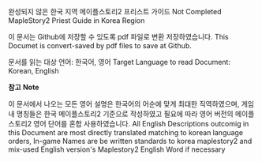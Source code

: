 완성되지 않은 한국 지역 메이플스토리2 프리스트 가이드
Not Completed MapleStory2 Priest Guide in Korea Region

이 문서는 Github에 저장할 수 있도록 pdf 파일로 변환 저장하였습니다.
This Documet is convert-saved by pdf files to save at Github.


문서를 읽는 대상 언어: 한국어, 영어
Target Language to read Document: Korean, English

**참고**
**Note**

이 문서에서 나오는 모든 영어 설명은 한국어의 어순에 맞게 최대한 직역하였으며, 게임 내 명칭들은 한국 메이플스토리2 기준으로 작성하였고 필요에 따라 영어 버전의 메이플스토리2 영어 단어를 혼합 사용하였습니다.
All English Descriptions outcomig in this Document are most directly translated matching to korean language orders, In-game Names are be written standards to korea maplestory2 and mix-used English version's Maplestory2 English Word if necessary
